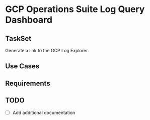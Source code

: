 # GCP Operations Suite Log Query Dashboard 

## TaskSet
Generate a link to the GCP Log Explorer.

## Use Cases

## Requirements

## TODO
- [ ] Add additional documentation